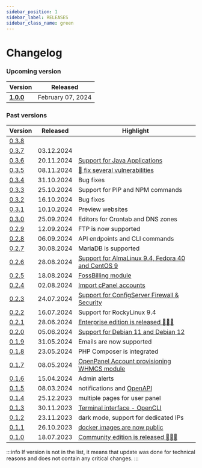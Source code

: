 ```yaml
---
sidebar_position: 1
sidebar_label: RELEASES
sidebar_class_name: green
---
```


# Changelog

### Upcoming version

| Version| Released | 
|---|---|
|__[1.0.0](/docs/changelog/1.0.0)__| February 07, 2024 | 


### Past versions

| Version | Released | Highlight |
|---|---|---|
| [0.3.8](/docs/changelog/0.3.8) | | |
| [0.3.7](/docs/changelog/0.3.7) | 03.12.2024 | |
| [0.3.6](/docs/changelog/0.3.6) | 20.11.2024 | [Support for Java Applications](/docs/articles/user-experience/how-to-setup-springboot-java-applicaiton-on-openpanel/)  |
| [0.3.5](/docs/changelog/0.3.5) | 08.11.2024 | [🚨 fix several vulnerabilities](https://openpanel.com/docs/changelog/0.3.5/#%EF%B8%8F-security-fixes) |
| [0.3.4](/docs/changelog/0.3.4) | 31.10.2024 | Bug fixes |
| [0.3.3](/docs/changelog/0.3.3) | 25.10.2024 | Support for PIP and NPM commands |
| [0.3.2](/docs/changelog/0.3.2) | 16.10.2024 | Bug fixes |
| [0.3.1](/docs/changelog/0.3.1) | 10.10.2024 | Preview websites |
| [0.3.0](/docs/changelog/0.3.0) | 25.09.2024 | Editors for Crontab and DNS zones |
| [0.2.9](/docs/changelog/0.2.9) | 12.09.2024 | FTP is now supported |
| [0.2.8](/docs/changelog/0.2.8) | 06.09.2024 | API endpoints and CLI commands|
| [0.2.7](/docs/changelog/0.2.7) | 30.08.2024 | MariaDB is supported |
| [0.2.6](/docs/changelog/0.2.6) | 28.08.2024 | [Support for AlmaLinux 9.4, Fedora 40 and CentOS 9](/blog/openpanel-rhel-support/) |
| [0.2.5](/docs/changelog/0.2.5) | 18.08.2024 | [FossBilling module](/docs/articles/extensions/openpanel-and-fossbilling/) |
| [0.2.4](/docs/changelog/0.2.4) | 02.08.2024 | [Import cPanel accounts](/docs/articles/transfers/import-cpanel-backup-to-openpanel/) |
| [0.2.3](/docs/changelog/0.2.3) | 24.07.2024 | [Support for ConfigServer Firewall & Security](/docs/admin/security/firewall/#csf) |
| [0.2.2](/docs/changelog/0.2.2) | 16.07.2024 | Support for RockyLinux 9.4 |
| [0.2.1](/docs/changelog/0.2.1) | 28.06.2024 | [Enterprise edition is released 🎉🎉🎉](/blog/openpanel-enterprise-version/) |
| [0.2.0](/docs/changelog/0.2.0) | 05.06.2024 | [Support for Debian 11 and Debian 12](/blog/openpanel-supports-debian12/) |
| [0.1.9](/docs/changelog/0.1.9) | 31.05.2024 | Emails are now supported |
| [0.1.8](/docs/changelog/0.1.8) | 23.05.2024 | PHP Composer is integrated |
| [0.1.7](/docs/changelog/0.1.7) | 08.05.2024 | [OpenPanel Account provisioning WHMCS module](https://marketplace.whmcs.com/product/7435-openpanel-account-provisioning) |
| [0.1.6](/docs/changelog/0.1.6) | 15.04.2024 | Admin alerts |
| [0.1.5](/docs/changelog/0.1.5) | 08.03.2024 | notifications and [OpenAPI](https://dev.openpanel.com/api/) |
| [0.1.4](/docs/changelog/0.1.4) | 25.12.2023 | multiple pages for user panel |
| [0.1.3](/docs/changelog/0.1.3) | 30.11.2023 | [Terminal interface - OpenCLI](https://dev.openpanel.com/cli/) |
| [0.1.2](/docs/changelog/0.1.2) | 23.11.2023 | dark mode, support for dedicated IPs|
| [0.1.1](/docs/changelog/0.1.1) | 26.10.2023 | [docker images are now public](https://hub.docker.com/u/openpanel) |
| [0.1.0](/docs/changelog/0.1.0) | 18.07.2023 | [Community edition is released 🎉🎉🎉]([#](https://hostingforums.net/d/282-openpanel-not-another-free-hosting-panel)) |

:::info
If version is not in the list, it means that update was done for technical reasons and does not contain any critical changes.
:::
